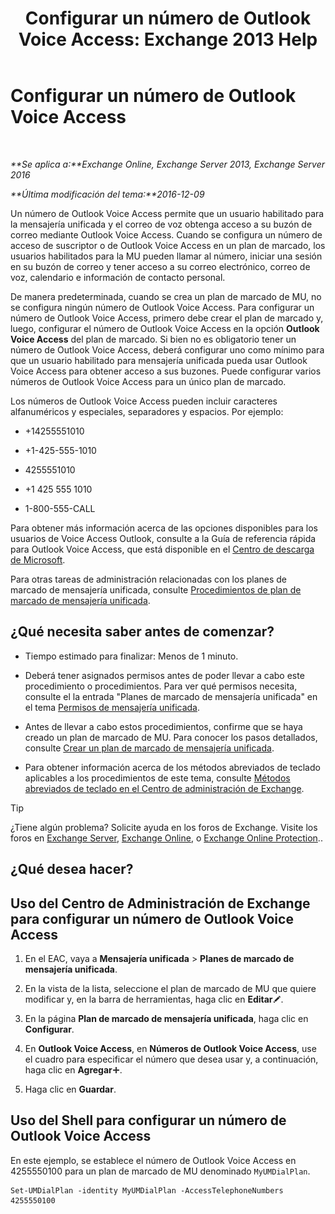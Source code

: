 ﻿---
title: 'Configurar un número de Outlook Voice Access: Exchange 2013 Help'
TOCTitle: Configurar un número de Outlook Voice Access
ms:assetid: 443c838e-f266-4893-b6b2-e5fc96579b55
ms:mtpsurl: https://technet.microsoft.com/es-es/library/Aa997680(v=EXCHG.150)
ms:contentKeyID: 50556777
ms.date: 05/22/2018
mtps_version: v=EXCHG.150
ms.translationtype: MT
---

# Configurar un número de Outlook Voice Access

 

_**Se aplica a:**Exchange Online, Exchange Server 2013, Exchange Server 2016_

_**Última modificación del tema:**2016-12-09_

Un número de Outlook Voice Access permite que un usuario habilitado para la mensajería unificada y el correo de voz obtenga acceso a su buzón de correo mediante Outlook Voice Access. Cuando se configura un número de acceso de suscriptor o de Outlook Voice Access en un plan de marcado, los usuarios habilitados para la MU pueden llamar al número, iniciar una sesión en su buzón de correo y tener acceso a su correo electrónico, correo de voz, calendario e información de contacto personal.

De manera predeterminada, cuando se crea un plan de marcado de MU, no se configura ningún número de Outlook Voice Access. Para configurar un número de Outlook Voice Access, primero debe crear el plan de marcado y, luego, configurar el número de Outlook Voice Access en la opción **Outlook Voice Access** del plan de marcado. Si bien no es obligatorio tener un número de Outlook Voice Access, deberá configurar uno como mínimo para que un usuario habilitado para mensajería unificada pueda usar Outlook Voice Access para obtener acceso a sus buzones. Puede configurar varios números de Outlook Voice Access para un único plan de marcado.

Los números de Outlook Voice Access pueden incluir caracteres alfanuméricos y especiales, separadores y espacios. Por ejemplo:

  - \+14255551010

  - \+1-425-555-1010

  - 4255551010

  - \+1 425 555 1010

  - 1-800-555-CALL

Para obtener más información acerca de las opciones disponibles para los usuarios de Voice Access Outlook, consulte a la Guía de referencia rápida para Outlook Voice Access, que está disponible en el [Centro de descarga de Microsoft](https://go.microsoft.com/fwlink/p/?linkid=64645).

Para otras tareas de administración relacionadas con los planes de marcado de mensajería unificada, consulte [Procedimientos de plan de marcado de mensajería unificada](um-dial-plan-procedures-exchange-2013-help.md).

## ¿Qué necesita saber antes de comenzar?

  - Tiempo estimado para finalizar: Menos de 1 minuto.

  - Deberá tener asignados permisos antes de poder llevar a cabo este procedimiento o procedimientos. Para ver qué permisos necesita, consulte el la entrada "Planes de marcado de mensajería unificada" en el tema [Permisos de mensajería unificada](unified-messaging-permissions-exchange-2013-help.md).

  - Antes de llevar a cabo estos procedimientos, confirme que se haya creado un plan de marcado de MU. Para conocer los pasos detallados, consulte [Crear un plan de marcado de mensajería unificada](create-a-um-dial-plan-exchange-2013-help.md).

  - Para obtener información acerca de los métodos abreviados de teclado aplicables a los procedimientos de este tema, consulte [Métodos abreviados de teclado en el Centro de administración de Exchange](keyboard-shortcuts-in-the-exchange-admin-center-exchange-online-protection-help.md).


> [!TIP]
> ¿Tiene algún problema? Solicite ayuda en los foros de Exchange. Visite los foros en <A href="https://go.microsoft.com/fwlink/p/?linkid=60612">Exchange Server</A>, <A href="https://go.microsoft.com/fwlink/p/?linkid=267542">Exchange Online</A>, o <A href="https://go.microsoft.com/fwlink/p/?linkid=285351">Exchange Online Protection</A>..



## ¿Qué desea hacer?

## Uso del Centro de Administración de Exchange para configurar un número de Outlook Voice Access

1.  En el EAC, vaya a **Mensajería unificada** \> **Planes de marcado de mensajería unificada**.

2.  En la vista de la lista, seleccione el plan de marcado de MU que quiere modificar y, en la barra de herramientas, haga clic en **Editar**![Icono Editar](images/Bb124582.6f53ccb2-1f13-4c02-bea0-30690e6ea71d(EXCHG.150).gif "Icono Editar").

3.  En la página **Plan de marcado de mensajería unificada**, haga clic en **Configurar**.

4.  En **Outlook Voice Access**, en **Números de Outlook Voice Access**, use el cuadro para especificar el número que desea usar y, a continuación, haga clic en **Agregar**![Agregar icono](images/JJ218640.c1e75329-d6d7-4073-a27d-498590bbb558(EXCHG.150).gif "Agregar icono").

5.  Haga clic en **Guardar**.

## Uso del Shell para configurar un número de Outlook Voice Access

En este ejemplo, se establece el número de Outlook Voice Access en 4255550100 para un plan de marcado de MU denominado `MyUMDialPlan`.

    Set-UMDialPlan -identity MyUMDialPlan -AccessTelephoneNumbers 4255550100

